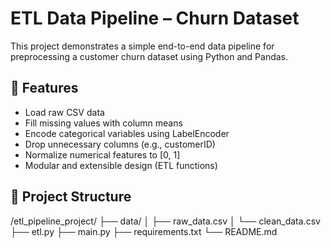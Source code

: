 # ETL Data Pipeline – Churn Dataset

This project demonstrates a simple end-to-end data pipeline for preprocessing a customer churn dataset using Python and Pandas.

## 📌 Features

- Load raw CSV data
- Fill missing values with column means
- Encode categorical variables using LabelEncoder
- Drop unnecessary columns (e.g., customerID)
- Normalize numerical features to [0, 1]
- Modular and extensible design (ETL functions)

## 📁 Project Structure

/etl_pipeline_project/
├── data/
│   ├── raw_data.csv
│   └── clean_data.csv
├── etl.py
├── main.py
├── requirements.txt
└── README.md
